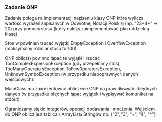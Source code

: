 ### Zadanie ONP

Zadanie polega na implementacji napisaniu klasy ONP która wylicza wartość wyrażeń zapisanych w Odwrotnej Notacji Polskiej (np. "23+4*"  -> 20) przy pomocy stosu (który należy zaimplementować jako oddzielną klasę)

Stos w powinien rzucać wyjątki EmptyException i OverflowException (maksymalny rozmiar stosu to 100).

ONP.oblicz() powinno łapać te wyjątki i rzucać TooComplexExpresionException (gdy przepełnimy stos), TooManyOperatorsException ToFewOperatorsException, UnknownSymbolException (w przypadku niepoprawnych danych wejściowych).

MainClass ma zaprezentować obliczenie ONP na prawidłowych i błędnych danych (w przypadku błędnych łapać wyjątek i wypisywać komunikat na stdout)

Ograniczamy się do integerów, operacji dodawania i mnożenia. Wejściem do ONP oblicz jest tablica / ArrayLista Stringów np. {"2", "3", "+", "4", "*"}
